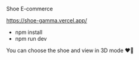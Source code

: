 Shoe E-commerce

https://shoe-gamma.vercel.app/

- npm install
- npm run dev

You can choose the shoe and view in 3D mode ❤️‍🔥
